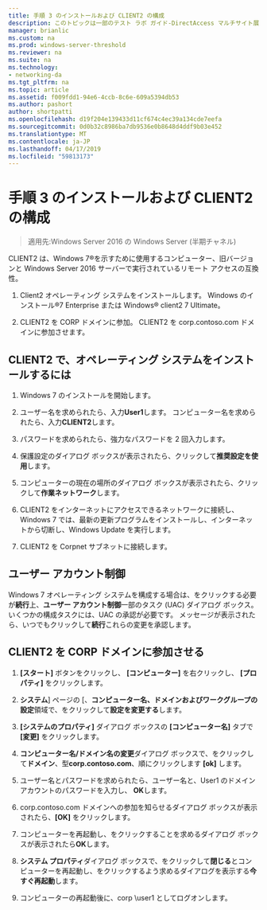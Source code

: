 ```yaml
---
title: 手順 3 のインストールおよび CLIENT2 の構成
description: このトピックは一部のテスト ラボ ガイド-DirectAccess マルチサイト展開の Windows Server 2016 のデモンストレーション
manager: brianlic
ms.custom: na
ms.prod: windows-server-threshold
ms.reviewer: na
ms.suite: na
ms.technology:
- networking-da
ms.tgt_pltfrm: na
ms.topic: article
ms.assetid: f009fdd1-94e6-4ccb-8c6e-609a5394db53
ms.author: pashort
author: shortpatti
ms.openlocfilehash: d19f204e139433d11cf674c4ec39a134cde7eefa
ms.sourcegitcommit: 0d0b32c8986ba7db9536e0b8648d4ddf9b03e452
ms.translationtype: MT
ms.contentlocale: ja-JP
ms.lasthandoff: 04/17/2019
ms.locfileid: "59813173"
---
```

# <a name="step-3-install-and-configure-client2"></a>手順 3 のインストールおよび CLIENT2 の構成

>適用先:Windows Server 2016 の Windows Server (半期チャネル)

CLIENT2 は、Windows 7&reg;を示すために使用するコンピューター、旧バージョンと Windows Server 2016 サーバーで実行されているリモート アクセスの互換性。  
  
1. Client2 オペレーティング システムをインストールします。 Windows のインストール&reg;7 Enterprise または Windows&reg; client2 7 Ultimate。  
  
2. CLIENT2 を CORP ドメインに参加。 CLIENT2 を corp.contoso.com ドメインに参加させます。  
  
## <a name="to-install-the-operating-system-on-client2"></a>CLIENT2 で、オペレーティング システムをインストールするには  
  
1.  Windows 7 のインストールを開始します。  
  
2.  ユーザー名を求められたら、入力**User1**します。 コンピューター名を求められたら、入力**CLIENT2**します。  
  
3.  パスワードを求められたら、強力なパスワードを 2 回入力します。  
  
4.  保護設定のダイアログ ボックスが表示されたら、クリックして**推奨設定を使用**します。  
  
5.  コンピューターの現在の場所のダイアログ ボックスが表示されたら、クリックして**作業ネットワーク**します。  
  
6.  CLIENT2 をインターネットにアクセスできるネットワークに接続し、Windows 7 では、最新の更新プログラムをインストールし、インターネットから切断し、Windows Update を実行します。  
  
7.  CLIENT2 を Corpnet サブネットに接続します。  
  
## <a name="user-account-control"></a>ユーザー アカウント制御  
Windows 7 オペレーティング システムを構成する場合は、をクリックする必要が**続行**上、**ユーザー アカウント制御**一部のタスク (UAC) ダイアログ ボックス。 いくつかの構成タスクには、UAC の承認が必要です。 メッセージが表示されたら、いつでもクリックして**続行**これらの変更を承認します。  
  
## <a name="to-join-client2-to-the-corp-domain"></a>CLIENT2 を CORP ドメインに参加させる  
  
1.  **[スタート]** ボタンをクリックし、 **[コンピューター]** を右クリックし、 **[プロパティ]** をクリックします。  
  
2.  **システム**] ページの [、**コンピューター名、ドメインおよびワークグループの設定**領域で、をクリックして**設定を変更する**します。  
  
3.  **[システムのプロパティ]** ダイアログ ボックスの **[コンピューター名]** タブで **[変更]** をクリックします。  
  
4.  **コンピューター名/ドメイン名の変更**ダイアログ ボックスで、をクリックして**ドメイン**、型**corp.contoso.com**、順にクリックします **[ok]** します。  
  
5.  ユーザー名とパスワードを求められたら、ユーザー名と、User1 のドメイン アカウントのパスワードを入力し、 **OK**します。  
  
6.  corp.contoso.com ドメインへの参加を知らせるダイアログ ボックスが表示されたら、**[OK]** をクリックします。  
  
7.  コンピューターを再起動し、をクリックすることを求めるダイアログ ボックスが表示されたら**OK**します。  
  
8.  **システム プロパティ**ダイアログ ボックスで、をクリックして**閉じる**とコンピューターを再起動し、をクリックするよう求めるダイアログを表示する**今すぐ再起動**します。  
  
9. コンピューターの再起動後に、corp \user1 としてログオンします。
